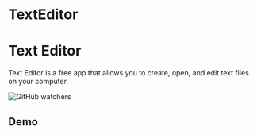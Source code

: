 # TextEditor
# Text Editor

Text Editor is a free app that allows you to create, open, and edit text files on your computer.

![GitHub watchers]()
## Demo


